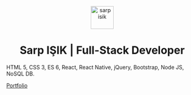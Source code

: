 <p align="center">
  <a href="https://www.gatsbyjs.org">
    <img alt="sarp isik" src="https://cdn.sanity.io/images/6l5pavqo/production/43ac0d44ede532cf1d9872963d9c36c3600fdde5-640x640.jpg?w=100&h=100&fit=crop" width="60" />
  </a>
</p>
<h1 align="center">
  Sarp IŞIK | Full-Stack Developer
</h1>

HTML 5, CSS 3, ES 6, React, React Native, jQuery, Bootstrap, Node JS, NoSQL DB.

[Portfolio](https://sarpisik.com)
